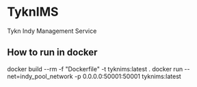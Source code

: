 # TyknIMS
Tykn Indy Management Service 

## How to run in docker
docker build --rm -f "Dockerfile" -t tyknims:latest .
docker run --net=indy_pool_network -p 0.0.0.0:50001:50001 tyknims:latest